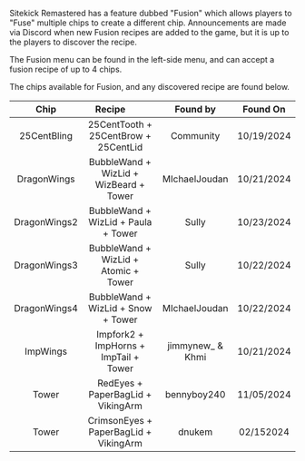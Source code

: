 Sitekick Remastered has a feature dubbed "Fusion" which allows players to "Fuse" multiple chips to create a different chip.  Announcements are made via Discord when new Fusion recipes are added to the game, but it is up to the players to discover the recipe.

The Fusion menu can be found in the left-side menu, and can accept a fusion recipe of up to 4 chips.

The chips available for Fusion, and any discovered recipe are found below.

| Chip | Recipe &nbsp; &nbsp; &nbsp; &nbsp; | Found by | Found On |
| :---: | :---: | :---: | :---: |
| 25CentBling | 25CentTooth + 25CentBrow + 25CentLid | Community | 10/19/2024 |
| DragonWings | BubbleWand + WizLid + WizBeard + Tower | MIchaelJoudan | 10/21/2024 |
| DragonWings2 | BubbleWand + WizLid + Paula + Tower | Sully | 10/23/2024 |
| DragonWings3 | BubbleWand + WizLid + Atomic + Tower | Sully | 10/22/2024 |
| DragonWings4 | BubbleWand + WizLid + Snow + Tower | MIchaelJoudan | 10/22/2024 |
| ImpWings | Impfork2 + ImpHorns + ImpTail + Tower | jimmynew_ & Khmi | 10/21/2024 |
| Tower | RedEyes + PaperBagLid + VikingArm | bennyboy240 | 11/05/2024 |
| Tower | CrimsonEyes + PaperBagLid + VikingArm | dnukem | 02/152024 |


<style>
table th:first-of-type {
    width: 20%;
}
table th:nth-of-type(2) {
    width: 40%;
}
table th:nth-of-type(3) {
    width: 25%;
}
table th:nth-of-type(4) {
    width: 15%;
}
</style>
